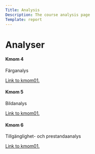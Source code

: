 ```yaml
---
Title: Analysis
Description: The course analysis page
Template: report
---
```



Analyser
==================

<div class="kmom04">
<h4>Kmom 4</h4>
<p>Färganalys</p>
<a class="kmom-link" href="analysis/01_colors" title="Kmom04" role="button">
    <i class="fas fa-chevron-circle-right fa-2x" aria-hidden="true"></i>
    <span class="sr-only">Link to kmom01.</span>
</a>
</div>

<div class="kmom05">
<h4>Kmom 5</h4>
<p>Bildanalys</p>
<a class="kmom-link" href="analysis/02-load" title="Kmom05" role="button">
    <i class="fas fa-chevron-circle-right fa-2x" aria-hidden="true"></i>
    <span class="sr-only">Link to kmom01.</span>
</a>
</div>

<div class="kmom06">
<h4>Kmom 6</h4>
<p>Tillgänglighet- och prestandaanalys</p>
<a class="kmom-link" href="analysis/03_design_pprinciples" title="Kmom06" role="button">
    <i class="fas fa-chevron-circle-right fa-2x" aria-hidden="true"></i>
    <span class="sr-only">Link to kmom01.</span>
</a>
</div>
